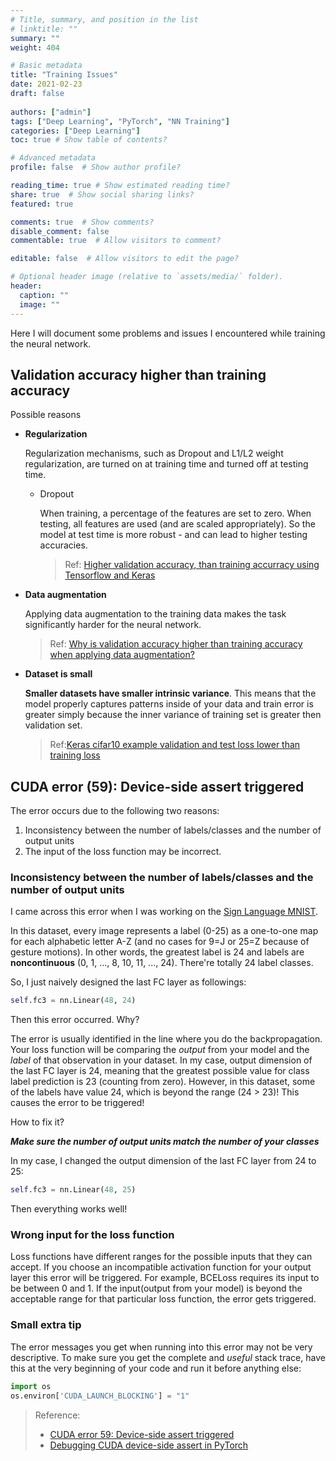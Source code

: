 ```yaml
---
# Title, summary, and position in the list
# linktitle: ""
summary: ""
weight: 404

# Basic metadata
title: "Training Issues"
date: 2021-02-23
draft: false
 
authors: ["admin"]
tags: ["Deep Learning", "PyTorch", "NN Training"]
categories: ["Deep Learning"]
toc: true # Show table of contents?

# Advanced metadata
profile: false  # Show author profile?

reading_time: true # Show estimated reading time?
share: true  # Show social sharing links?
featured: true

comments: true  # Show comments?
disable_comment: false
commentable: true  # Allow visitors to comment?  

editable: false  # Allow visitors to edit the page?  

# Optional header image (relative to `assets/media/` folder).
header:
  caption: ""
  image: ""
---
```


Here I will document some problems and issues I encountered while training the neural network.

## Validation accuracy higher than training accuracy

Possible reasons 

- **Regularization**

  Regularization mechanisms, such as Dropout and L1/L2 weight regularization, are turned on at training time and turned off at testing time. 

  - Dropout

    When training, a percentage of the features are set to zero. When testing, all features are used (and are scaled appropriately). So the model at test time is more robust - and can lead to higher testing accuracies.

    > Ref: [Higher validation accuracy, than training accurracy using Tensorflow and Keras](https://stackoverflow.com/questions/43979449/higher-validation-accuracy-than-training-accurracy-using-tensorflow-and-keras)

- **Data augmentation**

  Applying data augmentation to the training data makes the task significantly harder for the neural network. 

  > Ref: [Why is validation accuracy higher than training accuracy when applying data augmentation?](https://stackoverflow.com/questions/48845354/why-is-validation-accuracy-higher-than-training-accuracy-when-applying-data-augm)
  
- **Dataset is small**

  **Smaller datasets have smaller intrinsic variance**. This means that the model properly captures patterns inside of your data and train error is greater simply because the inner variance of training set is greater then validation set.

  > Ref:[Keras cifar10 example validation and test loss lower than training loss](https://stackoverflow.com/questions/42878683/keras-cifar10-example-validation-and-test-loss-lower-than-training-loss)

## CUDA error (59): Device-side assert triggered

The error occurs due to the following two reasons:

1. Inconsistency between the number of labels/classes and the number of output units
2. The input of the loss function may be incorrect.

### Inconsistency between the number of labels/classes and the number of output units

I came across this error when I was working on the [Sign Language MNIST](https://www.kaggle.com/datamunge/sign-language-mnist). 

In this dataset, every image represents a label (0-25) as a one-to-one map for each alphabetic letter A-Z (and no cases for 9=J or 25=Z because of gesture motions). In other words, the greatest label is 24 and labels are **noncontinuous** (0, 1, ..., 8, 10, 11, ..., 24). There're totally 24 label classes.

So, I just naively designed the last FC layer as followings:

```python
self.fc3 = nn.Linear(48, 24)
```

Then this error occurred. Why?

The error is usually identified in the line where you do the backpropagation. Your loss function will be comparing the *output* from your model and the *label* of that observation in your dataset. In my case, output dimension of the last FC layer is 24, meaning that the greatest possible value for class label prediction is 23 (counting from zero). However, in this dataset, some of the labels have value 24, which is beyond the range (24 > 23)! This causes the error to be triggered! 

How to fix it?

***Make sure the number of output units match the number of your classes***

In my case, I changed the output dimension of the last FC layer from 24 to 25: 

```python
self.fc3 = nn.Linear(48, 25)
```

Then everything works well!

### Wrong input for the loss function

Loss functions have different ranges for the possible inputs that they can accept. If you choose an incompatible activation function for your output layer this error will be triggered. For example, BCELoss requires its input to be between 0 and 1. If the input(output from your model) is beyond the acceptable range for that particular loss function, the error gets triggered.

### Small extra tip

The error messages you get when running into this error may not be very descriptive. To make sure you get the complete and *useful* stack trace, have this at the very beginning of your code and run it before anything else:

```python
import os
os.environ['CUDA_LAUNCH_BLOCKING'] = "1"
```

> Reference: 
>
> - [CUDA error 59: Device-side assert triggered](https://towardsdatascience.com/cuda-error-device-side-assert-triggered-c6ae1c8fa4c3)
> - [Debugging CUDA device-side assert in PyTorch](https://lernapparat.de/debug-device-assert/)

